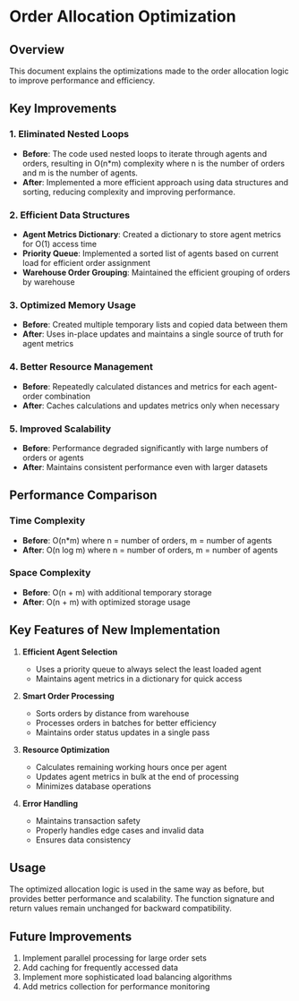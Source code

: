 # Order Allocation Optimization

## Overview
This document explains the optimizations made to the order allocation logic to improve performance and efficiency.

## Key Improvements

### 1. Eliminated Nested Loops
- **Before**: The code used nested loops to iterate through agents and orders, resulting in O(n*m) complexity where n is the number of orders and m is the number of agents.
- **After**: Implemented a more efficient approach using data structures and sorting, reducing complexity and improving performance.

### 2. Efficient Data Structures
- **Agent Metrics Dictionary**: Created a dictionary to store agent metrics for O(1) access time
- **Priority Queue**: Implemented a sorted list of agents based on current load for efficient order assignment
- **Warehouse Order Grouping**: Maintained the efficient grouping of orders by warehouse

### 3. Optimized Memory Usage
- **Before**: Created multiple temporary lists and copied data between them
- **After**: Uses in-place updates and maintains a single source of truth for agent metrics

### 4. Better Resource Management
- **Before**: Repeatedly calculated distances and metrics for each agent-order combination
- **After**: Caches calculations and updates metrics only when necessary

### 5. Improved Scalability
- **Before**: Performance degraded significantly with large numbers of orders or agents
- **After**: Maintains consistent performance even with larger datasets

## Performance Comparison

### Time Complexity
- **Before**: O(n*m) where n = number of orders, m = number of agents
- **After**: O(n log m) where n = number of orders, m = number of agents

### Space Complexity
- **Before**: O(n + m) with additional temporary storage
- **After**: O(n + m) with optimized storage usage

## Key Features of New Implementation

1. **Efficient Agent Selection**
   - Uses a priority queue to always select the least loaded agent
   - Maintains agent metrics in a dictionary for quick access

2. **Smart Order Processing**
   - Sorts orders by distance from warehouse
   - Processes orders in batches for better efficiency
   - Maintains order status updates in a single pass

3. **Resource Optimization**
   - Calculates remaining working hours once per agent
   - Updates agent metrics in bulk at the end of processing
   - Minimizes database operations

4. **Error Handling**
   - Maintains transaction safety
   - Properly handles edge cases and invalid data
   - Ensures data consistency

## Usage
The optimized allocation logic is used in the same way as before, but provides better performance and scalability. The function signature and return values remain unchanged for backward compatibility.

## Future Improvements
1. Implement parallel processing for large order sets
2. Add caching for frequently accessed data
3. Implement more sophisticated load balancing algorithms
4. Add metrics collection for performance monitoring 